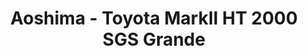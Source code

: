 ---
layout: product
title: "Aoshima - Toyota MarkII HT 2000 SGS Grande"
price: "TBA" 
desc: "N/A"
img_path: "/assets/img/AO42663.webp"
brand: "N/A"
available: false
special_offer: false
new: false
soon: false
cat: "010000"
subcat: "013700"
subsubcat: "0N/A"
sifra: "AO42663"
popular: false
spec: false
---